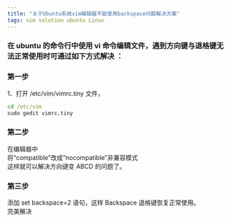 ```yaml
---
title: "关于Ubuntu系统vim编辑器不能使用backspace问题解决方案"
tags: vim solution ubuntu Linux 
---
```


### 在 ubuntu 的命令行中使用 vi 命令编辑文件，遇到方向键与退格键无法正常使用时可通过如下方式解决 ：

### 第一步
1、打开 /etc/vim/vimrc.tiny 文件，
```cmd
cd /etc/vim  
sudo gedit vimrc.tiny  
```
### 第二步  
在编辑器中  
将“compatible”改成“nocompatible”非兼容模式  
这样就可以解决方向键变 ABCD 的问题了。
### 第三步  
添加 set backspace=2 语句，这样 Backspace 退格键恢复正常使用。  
完美解决  
